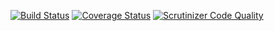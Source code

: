 [![Build Status](https://travis-ci.org/VSVverkeerskunde/gvq-api.svg?branch=master)](https://travis-ci.org/VSVverkeerskunde/gvq-api)
[![Coverage Status](https://coveralls.io/repos/github/VSVverkeerskunde/gvq-api/badge.svg?branch=master)](https://coveralls.io/github/VSVverkeerskunde/gvq-api?branch=master)
[![Scrutinizer Code Quality](https://scrutinizer-ci.com/g/VSVverkeerskunde/gvq-api/badges/quality-score.png?b=master)](https://scrutinizer-ci.com/g/VSVverkeerskunde/gvq-api/?branch=master)
